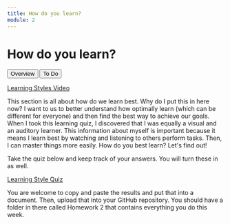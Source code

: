 ```yaml
---
title: How do you learn?
module: 2
---
```


# How do you learn?

<div class="tab">
  <button class="tablinks active" onclick="openTab(event, 'Overview')">Overview</button>
  <button class="tablinks" onclick="openTab(event, 'ToDo')">To Do</button>
</div>

<!-- Tab content -->
<div id="Overview" class="tabcontent" style="display:block">

<p><a href="//www.youtube.com/embed/BJfZ-FbKtv0" data-lity>Learning Styles Video</a></p>

<p>This section is all about how do we learn best.  Why do I put this in here now?  I want to us to better understand how optimally learn (which can be different for everyone) and then find the best way to achieve our goals.  When I took this learning quiz, I discovered that I was equally a visual and an auditory learner.  This information about myself is important because it means I learn best by watching and listening to others perform tasks.  Then, I can master things more easily.  How do you best learn?  Let's find out!</p>
</div>

<div id="ToDo" class="tabcontent">

<p>Take the quiz below and keep track of your answers. You will turn these in as well.</p>

<p><a href="http://www.educationplanner.org/students/self-assessments/learning-styles-quiz.shtml" target="_new">Learning Style Quiz</a></p>

<p>You are welcome to copy and paste the results and put that into a document.  Then, upload that into your GitHub repository.  You should have a folder in there called Homework 2 that contains everything you do this week.</p>

</div>

